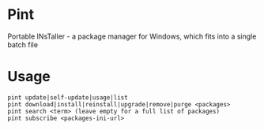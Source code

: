 # Pint
Portable INsTaller - a package manager for Windows, which fits into a single batch file

# Usage
```
pint update|self-update|usage|list 
pint download|install|reinstall|upgrade|remove|purge <packages> 
pint search <term> (leave empty for a full list of packages) 
pint subscribe <packages-ini-url> 
```
